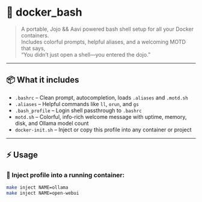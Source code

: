 # 🐳 docker_bash

> A portable, Jojo && Aavi powered bash shell setup for all your Docker containers.  
Includes colorful prompts, helpful aliases, and a welcoming MOTD that says,  
“You didn’t just open a shell—you entered the dojo.”

---

## 📦 What it includes

- `.bashrc` – Clean prompt, autocompletion, loads `.aliases` and `.motd.sh`
- `.aliases` – Helpful commands like `ll`, `orun`, and `gs`
- `.bash_profile` – Login shell passthrough to `.bashrc`
- `motd.sh` – Colorful, info-rich welcome message with uptime, memory, disk, and Ollama model count
- `docker-init.sh` – Inject or copy this profile into any container or project

---

## ⚡ Usage

### 🐚 Inject profile into a running container:

```bash
make inject NAME=ollama
make inject NAME=open-webui
